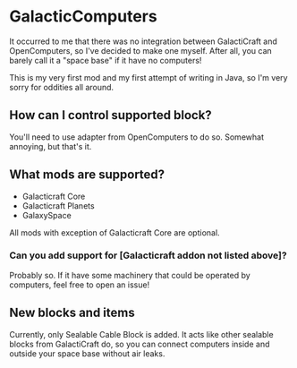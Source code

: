 # GalacticComputers
It occurred to me that there was no integration between GalactiCraft and OpenComputers, so I've decided to make one myself. After all, you can barely call it a "space base" if it have no computers!

This is my very first mod and my first attempt of writing in Java, so I'm very sorry for oddities all around.

## How can I control supported block?

You'll need to use adapter from OpenComputers to do so. Somewhat annoying, but that's it.

## What mods are supported?

* Galacticraft Core
* Galacticraft Planets
* GalaxySpace

All mods with exception of Galacticraft Core are optional.

### Can you add support for [Galacticraft addon not listed above]?

Probably so. If it have some machinery that could be operated by computers, feel free to open an issue!

## New blocks and items

Currently, only Sealable Cable Block is added. It acts like other sealable blocks from GalactiCraft do, so you can connect computers inside and outside your space base without air leaks.
